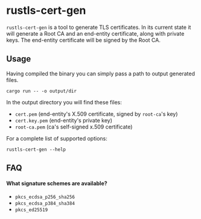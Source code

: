# rustls-cert-gen

`rustls-cert-gen` is a tool to generate TLS certificates. In its
current state it will generate a Root CA and an end-entity
certificate, along with private keys. The end-entity certificate will
be signed by the Root CA.

## Usage
Having compiled the binary you can simply pass a path to output
generated files.

	cargo run -- -o output/dir

In the output directory you will find these files:

  * `cert.pem`  (end-entity's X.509 certificate, signed by `root-ca`'s key)
  * `cert.key.pem` (end-entity's private key)
  * `root-ca.pem` (ca's self-signed x.509 certificate)

For a complete list of supported options:

	rustls-cert-gen --help

## FAQ

#### What signature schemes are available?

  * `pkcs_ecdsa_p256_sha256`
  * `pkcs_ecdsa_p384_sha384`
  * `pkcs_ed25519`
